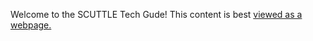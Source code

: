 Welcome to the SCUTTLE Tech Gude!  This content is best [viewed as a webpage.](https://qr.net/scuttleproject)
